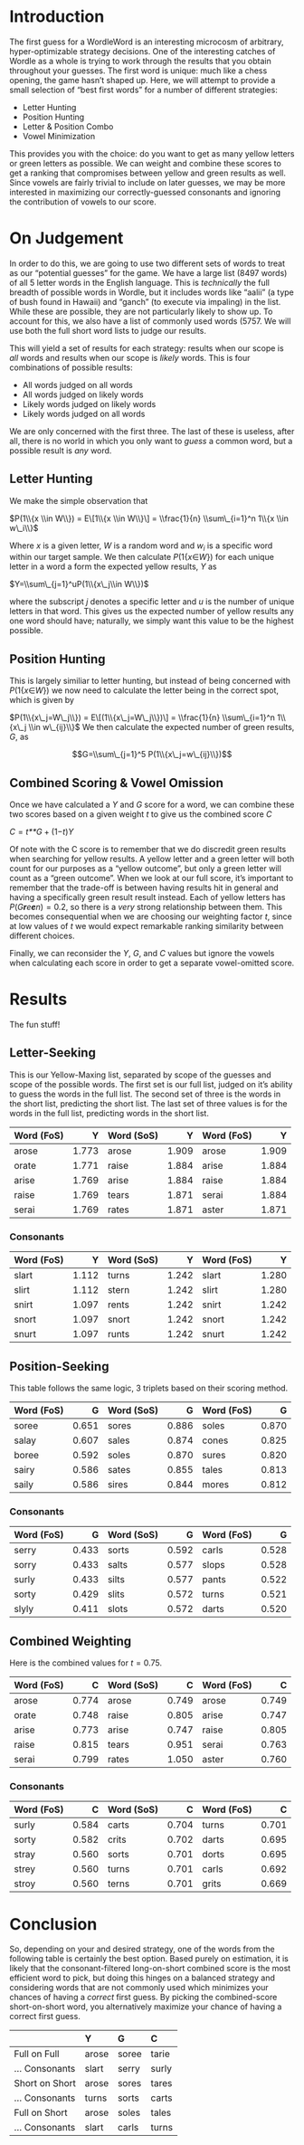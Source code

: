 # Introduction

The first guess for a WordleWord is an interesting microcosm of
arbitrary, hyper-optimizable strategy decisions. One of the interesting
catches of Wordle as a whole is trying to work through the results that
you obtain throughout your guesses. The first word is unique: much like
a chess opening, the game hasn’t shaped up. Here, we will attempt to
provide a small selection of “best first words” for a number of
different strategies:

-   Letter Hunting
-   Position Hunting
-   Letter & Position Combo
-   Vowel Minimization

This provides you with the choice: do you want to get as many yellow
letters or green letters as possible. We can weight and combine these
scores to get a ranking that compromises between yellow and green
results as well. Since vowels are fairly trivial to include on later
guesses, we may be more interested in maximizing our correctly-guessed
consonants and ignoring the contribution of vowels to our score.

# On Judgement

In order to do this, we are going to use two different sets of words to
treat as our “potential guesses” for the game. We have a large list
(8497 words) of all 5 letter words in the English language. This is
*technically* the full breadth of possible words in Wordle, but it
includes words like “aalii” (a type of bush found in Hawaii) and “ganch”
(to execute via impaling) in the list. While these are possible, they
are not particularly likely to show up. To account for this, we also
have a list of commonly used words (5757. We will use both the full
short word lists to judge our results.

This will yield a set of results for each strategy: results when our
scope is *all* words and results when our scope is *likely* words. This
is four combinations of possible results:

-   All words judged on all words
-   All words judged on likely words
-   Likely words judged on likely words
-   Likely words judged on all words

We are only concerned with the first three. The last of these is
useless, after all, there is no world in which you only want to *guess*
a common word, but a possible result is *any* word.

## Letter Hunting

We make the simple observation that

$P(1\\{x \\in W\\}) = E\[1\\{x \\in W\\}\] = \\frac{1}{n} \\sum\_{i=1}^n 1\\{x \\in w\_i\\}$

Where *x* is a given letter, *W* is a random word and *w*<sub>*i*</sub>
is a specific word within our target sample. We then calculate
*P*(1{*x*∈*W*}) for each unique letter in a word a form the expected
yellow results, *Y* as

$Y=\\sum\_{j=1}^uP(1\\{x\_j\\in W\\})$

where the subscript *j* denotes a specific letter and *u* is the number
of unique letters in that word. This gives us the expected number of
yellow results any one word should have; naturally, we simply want this
value to be the highest possible.

## Position Hunting

This is largely similiar to letter hunting, but instead of being
concerned with *P*(1{*x*∈*W*}) we now need to calculate the letter being
in the correct spot, which is given by

$P(1\\{x\_j=W\_j\\}) = E\[(1\\{x\_j=W\_j\\})\] = \\frac{1}{n} \\sum\_{i=1}^n 1\\{x\_j \\in w\_{ij}\\}$
We then calculate the expected number of green results, *G*, as

$$G=\\sum\_{j=1}^5 P(1\\{x\_j=w\_{ij}\\})$$
## Combined Scoring & Vowel Omission

Once we have calculated a *Y* and *G* score for a word, we can combine
these two scores based on a given weight *t* to give us the combined
score *C*

*C* = *t**G* + (1−*t*)*Y*

Of note with the C score is to remember that we do discredit green
results when searching for yellow results. A yellow letter and a green
letter will both count for our purposes as a “yellow outcome”, but only
a green letter will count as a “green outcome”. When we look at our full
score, it’s important to remember that the trade-off is between having
results hit in general and having a specifically green result result
instead. Each of yellow letters has *P*(*G**r**e**e**n*) = 0.2, so there
is a *very* strong relationship between them. This becomes consequential
when we are choosing our weighting factor *t*, since at low values of
*t* we would expect remarkable ranking similarity between different
choices.

Finally, we can reconsider the *Y*, *G*, and *C* values but ignore the
vowels when calculating each score in order to get a separate
vowel-omitted score.

# Results

The fun stuff!

## Letter-Seeking

This is our Yellow-Maxing list, separated by scope of the guesses and
scope of the possible words. The first set is our full list, judged on
it’s ability to guess the words in the full list. The second set of
three is the words in the short list, predicting the short list. The
last set of three values is for the words in the full list, predicting
words in the short list.

<table>
<thead>
<tr class="header">
<th style="text-align: left;">Word (FoS)</th>
<th style="text-align: right;">Y</th>
<th style="text-align: left;">Word (SoS)</th>
<th style="text-align: right;">Y</th>
<th style="text-align: left;">Word (FoS)</th>
<th style="text-align: right;">Y</th>
</tr>
</thead>
<tbody>
<tr class="odd">
<td style="text-align: left;">arose</td>
<td style="text-align: right;">1.773</td>
<td style="text-align: left;">arose</td>
<td style="text-align: right;">1.909</td>
<td style="text-align: left;">arose</td>
<td style="text-align: right;">1.909</td>
</tr>
<tr class="even">
<td style="text-align: left;">orate</td>
<td style="text-align: right;">1.771</td>
<td style="text-align: left;">raise</td>
<td style="text-align: right;">1.884</td>
<td style="text-align: left;">arise</td>
<td style="text-align: right;">1.884</td>
</tr>
<tr class="odd">
<td style="text-align: left;">arise</td>
<td style="text-align: right;">1.769</td>
<td style="text-align: left;">arise</td>
<td style="text-align: right;">1.884</td>
<td style="text-align: left;">raise</td>
<td style="text-align: right;">1.884</td>
</tr>
<tr class="even">
<td style="text-align: left;">raise</td>
<td style="text-align: right;">1.769</td>
<td style="text-align: left;">tears</td>
<td style="text-align: right;">1.871</td>
<td style="text-align: left;">serai</td>
<td style="text-align: right;">1.884</td>
</tr>
<tr class="odd">
<td style="text-align: left;">serai</td>
<td style="text-align: right;">1.769</td>
<td style="text-align: left;">rates</td>
<td style="text-align: right;">1.871</td>
<td style="text-align: left;">aster</td>
<td style="text-align: right;">1.871</td>
</tr>
</tbody>
</table>

### Consonants

<table>
<thead>
<tr class="header">
<th style="text-align: left;">Word (FoS)</th>
<th style="text-align: right;">Y</th>
<th style="text-align: left;">Word (SoS)</th>
<th style="text-align: right;">Y</th>
<th style="text-align: left;">Word (FoS)</th>
<th style="text-align: right;">Y</th>
</tr>
</thead>
<tbody>
<tr class="odd">
<td style="text-align: left;">slart</td>
<td style="text-align: right;">1.112</td>
<td style="text-align: left;">turns</td>
<td style="text-align: right;">1.242</td>
<td style="text-align: left;">slart</td>
<td style="text-align: right;">1.280</td>
</tr>
<tr class="even">
<td style="text-align: left;">slirt</td>
<td style="text-align: right;">1.112</td>
<td style="text-align: left;">stern</td>
<td style="text-align: right;">1.242</td>
<td style="text-align: left;">slirt</td>
<td style="text-align: right;">1.280</td>
</tr>
<tr class="odd">
<td style="text-align: left;">snirt</td>
<td style="text-align: right;">1.097</td>
<td style="text-align: left;">rents</td>
<td style="text-align: right;">1.242</td>
<td style="text-align: left;">snirt</td>
<td style="text-align: right;">1.242</td>
</tr>
<tr class="even">
<td style="text-align: left;">snort</td>
<td style="text-align: right;">1.097</td>
<td style="text-align: left;">snort</td>
<td style="text-align: right;">1.242</td>
<td style="text-align: left;">snort</td>
<td style="text-align: right;">1.242</td>
</tr>
<tr class="odd">
<td style="text-align: left;">snurt</td>
<td style="text-align: right;">1.097</td>
<td style="text-align: left;">runts</td>
<td style="text-align: right;">1.242</td>
<td style="text-align: left;">snurt</td>
<td style="text-align: right;">1.242</td>
</tr>
</tbody>
</table>

## Position-Seeking

This table follows the same logic, 3 triplets based on their scoring
method.

<table>
<thead>
<tr class="header">
<th style="text-align: left;">Word (FoS)</th>
<th style="text-align: right;">G</th>
<th style="text-align: left;">Word (SoS)</th>
<th style="text-align: right;">G</th>
<th style="text-align: left;">Word (FoS)</th>
<th style="text-align: right;">G</th>
</tr>
</thead>
<tbody>
<tr class="odd">
<td style="text-align: left;">soree</td>
<td style="text-align: right;">0.651</td>
<td style="text-align: left;">sores</td>
<td style="text-align: right;">0.886</td>
<td style="text-align: left;">soles</td>
<td style="text-align: right;">0.870</td>
</tr>
<tr class="even">
<td style="text-align: left;">salay</td>
<td style="text-align: right;">0.607</td>
<td style="text-align: left;">sales</td>
<td style="text-align: right;">0.874</td>
<td style="text-align: left;">cones</td>
<td style="text-align: right;">0.825</td>
</tr>
<tr class="odd">
<td style="text-align: left;">boree</td>
<td style="text-align: right;">0.592</td>
<td style="text-align: left;">soles</td>
<td style="text-align: right;">0.870</td>
<td style="text-align: left;">sures</td>
<td style="text-align: right;">0.820</td>
</tr>
<tr class="even">
<td style="text-align: left;">sairy</td>
<td style="text-align: right;">0.586</td>
<td style="text-align: left;">sates</td>
<td style="text-align: right;">0.855</td>
<td style="text-align: left;">tales</td>
<td style="text-align: right;">0.813</td>
</tr>
<tr class="odd">
<td style="text-align: left;">saily</td>
<td style="text-align: right;">0.586</td>
<td style="text-align: left;">sires</td>
<td style="text-align: right;">0.844</td>
<td style="text-align: left;">mores</td>
<td style="text-align: right;">0.812</td>
</tr>
</tbody>
</table>

### Consonants

<table>
<thead>
<tr class="header">
<th style="text-align: left;">Word (FoS)</th>
<th style="text-align: right;">G</th>
<th style="text-align: left;">Word (SoS)</th>
<th style="text-align: right;">G</th>
<th style="text-align: left;">Word (FoS)</th>
<th style="text-align: right;">G</th>
</tr>
</thead>
<tbody>
<tr class="odd">
<td style="text-align: left;">serry</td>
<td style="text-align: right;">0.433</td>
<td style="text-align: left;">sorts</td>
<td style="text-align: right;">0.592</td>
<td style="text-align: left;">carls</td>
<td style="text-align: right;">0.528</td>
</tr>
<tr class="even">
<td style="text-align: left;">sorry</td>
<td style="text-align: right;">0.433</td>
<td style="text-align: left;">salts</td>
<td style="text-align: right;">0.577</td>
<td style="text-align: left;">slops</td>
<td style="text-align: right;">0.528</td>
</tr>
<tr class="odd">
<td style="text-align: left;">surly</td>
<td style="text-align: right;">0.433</td>
<td style="text-align: left;">silts</td>
<td style="text-align: right;">0.577</td>
<td style="text-align: left;">pants</td>
<td style="text-align: right;">0.522</td>
</tr>
<tr class="even">
<td style="text-align: left;">sorty</td>
<td style="text-align: right;">0.429</td>
<td style="text-align: left;">slits</td>
<td style="text-align: right;">0.572</td>
<td style="text-align: left;">turns</td>
<td style="text-align: right;">0.521</td>
</tr>
<tr class="odd">
<td style="text-align: left;">slyly</td>
<td style="text-align: right;">0.411</td>
<td style="text-align: left;">slots</td>
<td style="text-align: right;">0.572</td>
<td style="text-align: left;">darts</td>
<td style="text-align: right;">0.520</td>
</tr>
</tbody>
</table>

## Combined Weighting

Here is the combined values for *t* = 0.75.

<table>
<thead>
<tr class="header">
<th style="text-align: left;">Word (FoS)</th>
<th style="text-align: right;">C</th>
<th style="text-align: left;">Word (SoS)</th>
<th style="text-align: right;">C</th>
<th style="text-align: left;">Word (FoS)</th>
<th style="text-align: right;">C</th>
</tr>
</thead>
<tbody>
<tr class="odd">
<td style="text-align: left;">arose</td>
<td style="text-align: right;">0.774</td>
<td style="text-align: left;">arose</td>
<td style="text-align: right;">0.749</td>
<td style="text-align: left;">arose</td>
<td style="text-align: right;">0.749</td>
</tr>
<tr class="even">
<td style="text-align: left;">orate</td>
<td style="text-align: right;">0.748</td>
<td style="text-align: left;">raise</td>
<td style="text-align: right;">0.805</td>
<td style="text-align: left;">arise</td>
<td style="text-align: right;">0.747</td>
</tr>
<tr class="odd">
<td style="text-align: left;">arise</td>
<td style="text-align: right;">0.773</td>
<td style="text-align: left;">arise</td>
<td style="text-align: right;">0.747</td>
<td style="text-align: left;">raise</td>
<td style="text-align: right;">0.805</td>
</tr>
<tr class="even">
<td style="text-align: left;">raise</td>
<td style="text-align: right;">0.815</td>
<td style="text-align: left;">tears</td>
<td style="text-align: right;">0.951</td>
<td style="text-align: left;">serai</td>
<td style="text-align: right;">0.763</td>
</tr>
<tr class="odd">
<td style="text-align: left;">serai</td>
<td style="text-align: right;">0.799</td>
<td style="text-align: left;">rates</td>
<td style="text-align: right;">1.050</td>
<td style="text-align: left;">aster</td>
<td style="text-align: right;">0.760</td>
</tr>
</tbody>
</table>

### Consonants

<table>
<thead>
<tr class="header">
<th style="text-align: left;">Word (FoS)</th>
<th style="text-align: right;">C</th>
<th style="text-align: left;">Word (SoS)</th>
<th style="text-align: right;">C</th>
<th style="text-align: left;">Word (FoS)</th>
<th style="text-align: right;">C</th>
</tr>
</thead>
<tbody>
<tr class="odd">
<td style="text-align: left;">surly</td>
<td style="text-align: right;">0.584</td>
<td style="text-align: left;">carts</td>
<td style="text-align: right;">0.704</td>
<td style="text-align: left;">turns</td>
<td style="text-align: right;">0.701</td>
</tr>
<tr class="even">
<td style="text-align: left;">sorty</td>
<td style="text-align: right;">0.582</td>
<td style="text-align: left;">crits</td>
<td style="text-align: right;">0.702</td>
<td style="text-align: left;">darts</td>
<td style="text-align: right;">0.695</td>
</tr>
<tr class="odd">
<td style="text-align: left;">stray</td>
<td style="text-align: right;">0.560</td>
<td style="text-align: left;">sorts</td>
<td style="text-align: right;">0.701</td>
<td style="text-align: left;">dorts</td>
<td style="text-align: right;">0.695</td>
</tr>
<tr class="even">
<td style="text-align: left;">strey</td>
<td style="text-align: right;">0.560</td>
<td style="text-align: left;">turns</td>
<td style="text-align: right;">0.701</td>
<td style="text-align: left;">carls</td>
<td style="text-align: right;">0.692</td>
</tr>
<tr class="odd">
<td style="text-align: left;">stroy</td>
<td style="text-align: right;">0.560</td>
<td style="text-align: left;">terns</td>
<td style="text-align: right;">0.701</td>
<td style="text-align: left;">grits</td>
<td style="text-align: right;">0.669</td>
</tr>
</tbody>
</table>

# Conclusion

So, depending on your and desired strategy, one of the words from the
following table is certainly the best option. Based purely on
estimation, it is likely that the consonant-filtered long-on-short
combined score is the most efficient word to pick, but doing this hinges
on a balanced strategy and considering words that are not commonly used
which minimizes your chances of having a *correct* first guess. By
picking the combined-score short-on-short word, you alternatively
maximize your chance of having a correct first guess.

<table>
<thead>
<tr class="header">
<th></th>
<th style="text-align: left;">Y</th>
<th style="text-align: left;">G</th>
<th style="text-align: left;">C</th>
</tr>
</thead>
<tbody>
<tr class="odd">
<td>Full on Full</td>
<td style="text-align: left;">arose</td>
<td style="text-align: left;">soree</td>
<td style="text-align: left;">tarie</td>
</tr>
<tr class="even">
<td>… Consonants</td>
<td style="text-align: left;">slart</td>
<td style="text-align: left;">serry</td>
<td style="text-align: left;">surly</td>
</tr>
<tr class="odd">
<td>Short on Short</td>
<td style="text-align: left;">arose</td>
<td style="text-align: left;">sores</td>
<td style="text-align: left;">tares</td>
</tr>
<tr class="even">
<td>… Consonants</td>
<td style="text-align: left;">turns</td>
<td style="text-align: left;">sorts</td>
<td style="text-align: left;">carts</td>
</tr>
<tr class="odd">
<td>Full on Short</td>
<td style="text-align: left;">arose</td>
<td style="text-align: left;">soles</td>
<td style="text-align: left;">tales</td>
</tr>
<tr class="even">
<td>… Consonants</td>
<td style="text-align: left;">slart</td>
<td style="text-align: left;">carls</td>
<td style="text-align: left;">turns</td>
</tr>
</tbody>
</table>
